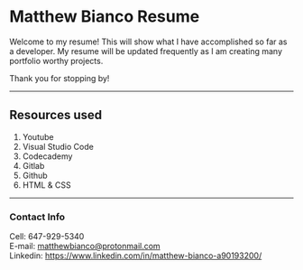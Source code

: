 # Matthew Bianco Resume

Welcome to my resume! This will show what I have accomplished so far as a developer. 
My resume will be updated frequently as I am creating many portfolio worthy projects. 

Thank you for stopping by!

---

## Resources used

1. Youtube
2. Visual Studio Code
3. Codecademy
4. Gitlab
5. Github
6. HTML & CSS
---

### Contact Info

Cell: 647-929-5340 <br />
E-mail: matthewbianco@protonmail.com <br />
Linkedin: https://www.linkedin.com/in/matthew-bianco-a90193200/ <br />